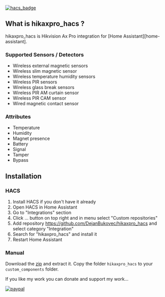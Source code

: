 [![hacs_badge](https://img.shields.io/badge/HACS-Custom-orange.svg)](https://github.com/custom-components/hacs)

## What is hikaxpro_hacs ?

hikaxpro_hacs is Hikvision Ax Pro integration for [Home Assistant][home-assistant].

### Supported Sensors / Detectors
-    Wireless external magnetic sensors
-    Wireless slim magnetic sensor
-    Wireless temperature humidity sensors
-    Wireless PIR sensors
-    Wireless glass break sensors
-    Wireless PIR AM curtain sensor
-    Wireless PIR CAM sensor
-    Wired magnetic contact sensor

### Attributes
- Temperature
- Humidity
- Magnet presence
- Battery
- Signal
- Tamper
- Bypass

## Installation

### HACS

1. Install HACS if you don't have it already
2. Open HACS in Home Assistant
3. Go to "Integrations" section
4. Click ... button on top right and in menu select "Custom repositories"
5. Add repository https://github.com/DejanBukovec/hikaxpro_hacs and select category "Integration"
6. Search for "hikaxpro_hacs" and install it
7. Restart Home Assistant

### Manual

Download the [zip](https://github.com/DejanBukovec/hikaxpro_hacs/archive/refs/heads/master.zip) and extract it. Copy the folder `hikaxpro_hacs` to your `custom_components` folder.


If you like my work you can donate and support my work...

[![paypal](https://www.paypalobjects.com/en_US/i/btn/btn_donateCC_LG.gif)](https://www.paypal.com/donate/?hosted_button_id=MP6Y6ZVHZR4FN)